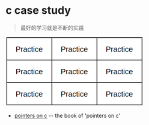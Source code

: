 # c case study
> 最好的学习就是不断的实践

![image](https://github.com/HP-dufeng/my-reading-list/blob/master/images/practice.png)



- [pointers on c](pointers-on-c) -- the book of 'pointers on c'